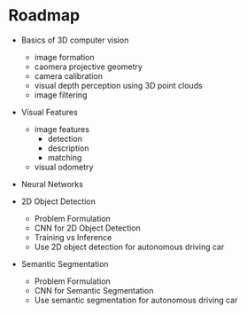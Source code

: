 # Roadmap

- Basics of 3D computer vision
    * image formation
    * caomera projective geometry
    * camera calibration
    * visual depth perception using 3D point clouds
    * image filtering

- Visual Features
    * image features
        * detection
        * description
        * matching
    * visual odometry

- Neural Networks

- 2D Object Detection
    * Problem Formulation
    * CNN for 2D Object Detection
    * Training vs Inference
    * Use 2D object detection for autonomous driving car

- Semantic Segmentation
    * Problem Formulation
    * CNN for Semantic Segmentation
    * Use semantic segmentation for autonomous driving car

